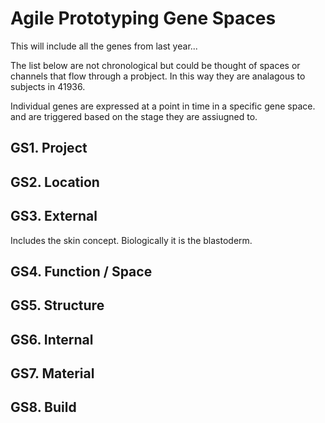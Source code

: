 # Agile Prototyping Gene Spaces

This will include all the genes from last year...

The list below are not chronological but could be thought of spaces or channels that flow through a probject. In this way they are analagous to subjects in 41936.

Individual genes are expressed at a point in time in a specific gene space. and are triggered based on the stage they are assiugned to.


## GS1. Project

## GS2. Location


## GS3. External
Includes the skin concept. Biologically it is the blastoderm.


## GS4. Function / Space



## GS5. Structure


## GS6. Internal


## GS7. Material


## GS8. Build
